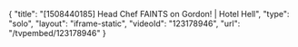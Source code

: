{
    "title": "[1508440185] Head Chef FAINTS on Gordon! | Hotel Hell",
    "type": "solo",
    "layout": "iframe-static",
    "videoId": "123178946",
    "url": "\/tvpembed\/123178946"
}